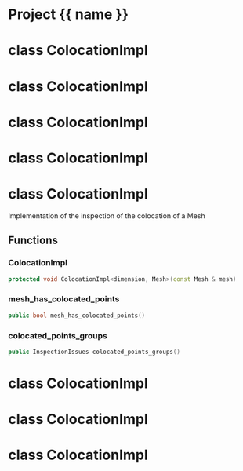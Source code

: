 <script setup>
import {useRoute} from 'vitepress'
const {path} = useRoute()
const tokens = path.split('/')
const words = tokens[2].split('-');
for (let i = 0; i < words.length; i++) {
    words[i] = words[i].charAt(0).toUpperCase() + words[i].slice(1);
    words[i] = words[i].replace('geode', 'Geode')
}
const name = words.join('-');
</script>
# Project {{ name }}

# class ColocationImpl


# class ColocationImpl


# class ColocationImpl


# class ColocationImpl


# class ColocationImpl


 Implementation of the inspection of the colocation of a Mesh



## Functions

### ColocationImpl

```cpp
protected void ColocationImpl<dimension, Mesh>(const Mesh & mesh)
```


### mesh_has_colocated_points

```cpp
public bool mesh_has_colocated_points()
```


### colocated_points_groups

```cpp
public InspectionIssues colocated_points_groups()
```




# class ColocationImpl


# class ColocationImpl


# class ColocationImpl


